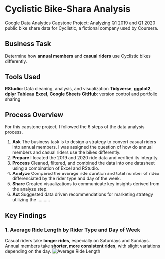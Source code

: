 # Cyclistic Bike-Shara Analysis
Google Data Analytics Capstone Project: Analyzing Q1 2019 and Q1 2020 public bike share data for Cyclistic, a fictional company used by Coursera.

## Business Task
Determine how **annual members** and **casual riders** use Cyclistic bikes differently.

## Tools Used
**RStudio**: Data cleaning, analysis, and visualization
**Tidyverse**, **ggplot2**, **dplyr**
**Tableau**
**Excel**, **Google Sheets**
**GitHub**: version control and portfolio sharing

## Process Overview
For this capstone project, I followed the 6 steps of the data analysis process. 
1. **Ask** The business task is to design a strategy to convert casual riders into annual members. I was assigned the question of how do annual members and casual riders use the bikes differently.
2. **Prepare** I located the 2019 and 2020 ride data and verified its integrity.
3. **Process** Cleaned, filtered, and combined the data into one datasheet using a combination of Excel and RStudio.
4. **Analyze** Compared the average ride duration and total number of rides differenciated by the rider type and day of the week.
5. **Share** Created visualizations to communicate key insights derived from the analyze step.
6. **Act** Suggested data driven recommendations for marketing strategy utilizing the ..........

## Key Findings
### 1. Average Ride Length by Rider Type and Day of Week
Casual riders take **longer rides**, especially on Saturdays and Sundays.
Annual members take **shorter, more consistent rides**, with slight variations depending on the day.
![Average Ride Length](Visuals/average_ride_duration.png)



